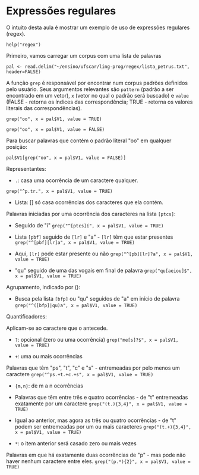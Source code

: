 # Expressões regulares

O intuito desta aula é mostrar um exemplo de uso de expressões regulares (regex).

`help("regex")`

Primeiro, vamos carregar um corpus com uma lista de palavras

```
pal <- read.delim("~/ensino/ufscar/ling-prog/regex/lista_petrus.txt", header=FALSE)
```

A função `grep` é responsável por encontrar num corpus padrões definidos pelo usuário. Seus argumentos relevantes são
`pattern` (padrão a ser encontrado em um vetor), `x` (vetor no qual o padrão será buscado) e `value` (FALSE - retorna os índices das correspondência; TRUE - retorna os valores literais das correspondências).

```
grep("oo", x = pal$V1, value = TRUE)

grep("oo", x = pal$V1, value = FALSE)
```

Para buscar palavras que contém o padrão literal "oo" em qualquer posição:

```
pal$V1[grep("oo", x = pal$V1, value = FALSE)]
```

Representantes:

- `.`: casa uma ocorrência de um caractere qualquer.

```
grep("^p.tr.", x = pal$V1, value = TRUE)
```

- Lista: [] só casa ocorrências dos caracteres que ela contém.

Palavras iniciadas por uma ocorrência dos caracteres na lista `[ptcs]`:

- Seguido de "í"
`grep("^[ptcs]í", x = pal$V1, value = TRUE)`

- Lista `[pbf]` seguido de `[lr]` e "a" - `[lr]` têm que estar presentes
`grep("^[pbf][lr]a", x = pal$V1, value = TRUE)`

- Aqui, `[lr]` pode estar presente ou não
`grep("^[pb][lr]?a", x = pal$V1, value = TRUE)`

- "qu" seguido de uma das vogais em final de palavra
`grep("qu[aeiou]$", x = pal$V1, value = TRUE)`

Agrupamento, indicado por ():

- Busca pela lista `[bfp]` ou "qu" seguidos de "a" em início de palavra
`grep("^([bfp]|qu)a", x = pal$V1, value = TRUE)`

Quantificadores:

Aplicam-se ao caractere que o antecede.

- `?`: opcional (zero ou uma ocorrência)
`grep("me[s]?$", x = pal$V1, value = TRUE)`

- `+`: uma ou mais ocorrências

Palavras que têm "ps", "t", "c" e "s" - entremeadas por pelo menos um caractere
`grep("^ps.+t.+c.+s", x = pal$V1, value = TRUE)`

- `{m,n}`: de m a n ocorrências

- Palavras que têm entre três e quatro ocorrências - de "t" entremeadas exatamente por um caractere
`grep("(t.){3,4}", x = pal$V1, value = TRUE)`

- Igual ao anterior, mas agora as três ou quatro ocorrências - de "t" podem ser entremeadas por um ou mais caracteres
`grep("(t.+){3,4}", x = pal$V1, value = TRUE)`

- `*`: o item anterior será casado zero ou mais vezes

Palavras em que há exatamente duas ocorrências de "p" - mas pode não haver nenhum caractere entre eles.
`grep("(p.*){2}", x = pal$V1, value = TRUE)`
